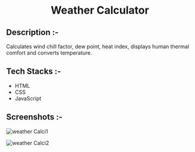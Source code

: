# <p align="center">Weather Calculator</p>

## Description :-

Calculates wind chill factor, dew point, heat index, displays human thermal comfort and converts temperature.

## Tech Stacks :-

- HTML
- CSS
- JavaScript

## Screenshots :-

 ![weather Calci1](https://github.com/anagha-chaudhari/CalcDiverse/assets/143149376/51b3bc8e-2740-403d-b46f-ee134bbe9235)
 
 ![weather Calci2](https://github.com/anagha-chaudhari/CalcDiverse/assets/143149376/f1943cfd-e569-45ef-aa04-202ba97c8d2c)
